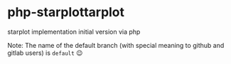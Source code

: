 # php-starplottarplot
starplot implementation initial version via php

Note: The name of the default branch (with special meaning to github and gitlab users) is `default` :wink:
